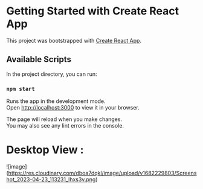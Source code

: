 # Getting Started with Create React App

This project was bootstrapped with [Create React App](https://github.com/facebook/create-react-app).

## Available Scripts

In the project directory, you can run:

### `npm start`

Runs the app in the development mode.\
Open [http://localhost:3000](http://localhost:3000) to view it in your browser.

The page will reload when you make changes.\
You may also see any lint errors in the console.

# Desktop View :

![image] (https://res.cloudinary.com/dboa7dqkl/image/upload/v1682229803/Screenshot_2023-04-23_113231_lhxs3v.png)
